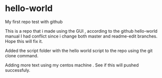 # hello-world
My first repo test with github

This is a repo that i made using the GUI , according to the github hello-world manual
I had conflict since i change both master and readme-edit branches. Hope this will fix it. 

Added the script folder with the hello world script to the repo using the git clone command.

Adding more text using my centos machine . See if this will pushed successfuly.
